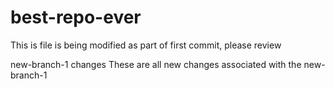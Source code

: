 # best-repo-ever

This is file is being modified as part of first commit, please review

new-branch-1 changes
These are all new changes 
associated with the new-branch-1
